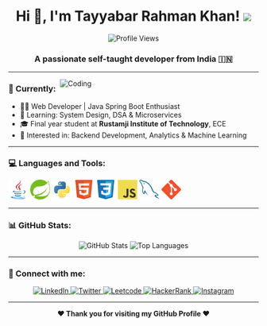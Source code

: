 <h1 align="center">
  Hi 👋, I'm Tayyabar Rahman Khan!
  <img src="https://media.giphy.com/media/hvRJCLFzcasrR4ia7z/giphy.gif" width="40px"/>
</h1>

<p align="center">
  <img src="https://komarev.com/ghpvc/?username=tayyabar-rahman-khan&label=Profile%20views&color=0e75b6&style=flat" alt="Profile Views" />
</p>

<h3 align="center">A passionate self-taught developer from India 🇮🇳</h3>

---

<img align="right" alt="Coding" width="400" src="https://media.giphy.com/media/qgQUggAC3Pfv687qPC/giphy.gif" />

### 🔭 Currently:
- 🧑‍💻 Web Developer | Java Spring Boot Enthusiast  
- 📘 Learning: System Design, DSA & Microservices  
- 🎓 Final year student at **Rustamji Institute of Technology**, ECE  
- 🤖 Interested in: Backend Development, Analytics & Machine Learning

---

### 💻 Languages and Tools:

<p align="left">
  <img src="https://raw.githubusercontent.com/devicons/devicon/master/icons/java/java-original.svg" alt="Java" width="40" height="40"/>
  <img src="https://raw.githubusercontent.com/devicons/devicon/master/icons/spring/spring-original.svg" alt="Spring Boot" width="40" height="40"/>
  <img src="https://raw.githubusercontent.com/devicons/devicon/master/icons/python/python-original.svg" alt="Python" width="40" height="40"/>
  <img src="https://raw.githubusercontent.com/devicons/devicon/master/icons/html5/html5-original.svg" alt="HTML5" width="40" height="40"/>
  <img src="https://raw.githubusercontent.com/devicons/devicon/master/icons/css3/css3-original.svg" alt="CSS3" width="40" height="40"/>
  <img src="https://raw.githubusercontent.com/devicons/devicon/master/icons/javascript/javascript-original.svg" alt="JavaScript" width="40" height="40"/>
  <img src="https://raw.githubusercontent.com/devicons/devicon/master/icons/mysql/mysql-original.svg" alt="MySQL" width="40" height="40"/>
  <img src="https://raw.githubusercontent.com/devicons/devicon/master/icons/git/git-original.svg" alt="Git" width="40" height="40"/>
</p>

---

### 📊 GitHub Stats:

<p align="center">
  <img src="https://github-readme-stats.vercel.app/api?username=Tayybar-Rahman-Khan&show_icons=true&theme=tokyonight" alt="GitHub Stats" />
  <img src="https://github-readme-stats.vercel.app/api/top-langs/?username=Tayybar-Rahman-Khan&layout=compact&theme=tokyonight" alt="Top Languages" />
</p>

---

### 🔗 Connect with me:
<p align="center">
  <a href="https://linkedin.com/in/tayyabar-rahman-khan-3294591b0" target="blank">
    <img src="https://cdn.jsdelivr.net/npm/simple-icons@3.1.0/icons/linkedin.svg" alt="LinkedIn" width="30" height="30"/>
  </a>
  <a href="https://twitter.com/tayyabar_r_khan" target="blank">
    <img src="https://cdn.jsdelivr.net/npm/simple-icons@3.1.0/icons/twitter.svg" alt="Twitter" width="30" height="30"/>
  </a>
  <a href="https://www.leetcode.com/its_tayyab_ali03" target="blank">
    <img src="https://cdn.jsdelivr.net/npm/simple-icons@3.1.0/icons/leetcode.svg" alt="Leetcode" width="30" height="30"/>
  </a>
  <a href="https://www.hackerrank.com/tayyabarrahmank" target="blank">
    <img src="https://cdn.jsdelivr.net/npm/simple-icons@3.1.0/icons/hackerrank.svg" alt="HackerRank" width="30" height="30"/>
  </a>
  <a href="https://instagram.com/its_tayyab_aly" target="blank">
    <img src="https://cdn.jsdelivr.net/npm/simple-icons@3.1.0/icons/instagram.svg" alt="Instagram" width="30" height="30"/>
  </a>
</p>

---

<p align="center"><b>❤️ Thank you for visiting my GitHub Profile ❤️</b></p>
